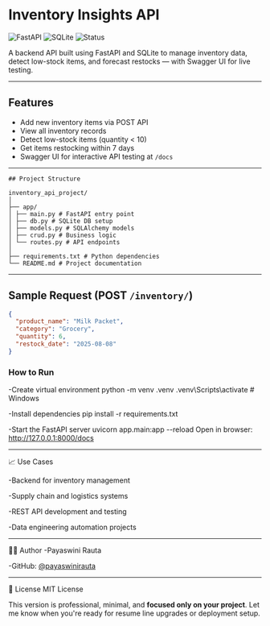 # Inventory Insights API

![FastAPI](https://img.shields.io/badge/FastAPI-0.110+-green)
![SQLite](https://img.shields.io/badge/Database-SQLite-blue)
![Status](https://img.shields.io/badge/Status-Completed-brightgreen)

A backend API built using FastAPI and SQLite to manage inventory data, detect low-stock items, and forecast restocks — with Swagger UI for live testing.

---

##  Features

- Add new inventory items via POST API
- View all inventory records
- Detect low-stock items (quantity < 10)
- Get items restocking within 7 days
- Swagger UI for interactive API testing at `/docs`

---
```
## Project Structure

inventory_api_project/
│
├── app/
│ ├── main.py # FastAPI entry point
│ ├── db.py # SQLite DB setup
│ ├── models.py # SQLAlchemy models
│ ├── crud.py # Business logic
│ └── routes.py # API endpoints
│
├── requirements.txt # Python dependencies
└── README.md # Project documentation

```
---

## Sample Request (POST `/inventory/`)

```json
{
  "product_name": "Milk Packet",
  "category": "Grocery",
  "quantity": 6,
  "restock_date": "2025-08-08"
}


```
### How to Run

-Create virtual environment
python -m venv .venv
.venv\Scripts\activate     # Windows

-Install dependencies
pip install -r requirements.txt

-Start the FastAPI server
uvicorn app.main:app --reload
Open in browser:
http://127.0.0.1:8000/docs

---

📈 Use Cases

-Backend for inventory management

-Supply chain and logistics systems

-REST API development and testing

-Data engineering automation projects

---

👩‍💻 Author
-Payaswini Rauta

-GitHub: [@payaswinirauta](https://github.com/payaswinirauta)

---

📄 License
MIT License

This version is professional, minimal, and **focused only on your project**. Let me know when you're ready for resume line upgrades or deployment setup.

